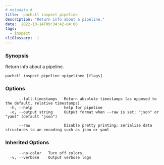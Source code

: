 ```yaml
---
# metadata # 
title:  pachctl inspect pipeline
description: "Return info about a pipeline."
date:  2022-10-14T09:34:42-04:00
tags:
  - inspect
cliGlossary:  i
---
```


### Synopsis

Return info about a pipeline.

```
pachctl inspect pipeline <pipeline> [flags]
```

### Options

```
      --full-timestamps   Return absolute timestamps (as opposed to the default, relative timestamps).
  -h, --help              help for pipeline
  -o, --output string     Output format when --raw is set: "json" or "yaml" (default "json")

      --raw               Disable pretty printing; serialize data structures to an encoding such as json or yaml
```

### Inherited Options

```
      --no-color   Turn off colors.
  -v, --verbose    Output verbose logs
```

